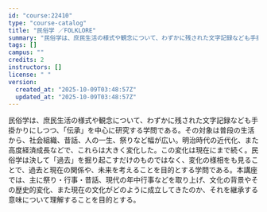 ```yaml
---
id: "course:22410"
type: "course-catalog"
title: "民俗学 ／FOLKLORE"
summary: "民俗学は、庶民生活の様式や観念について、わずかに残された文字記録なども手掛かりにしつつ、「伝承」を中心に研究する学問である。その対象は普段の生活から、社会組織、昔話、人の一生、祭りなど幅が広い。明治時代の近代化、また高度経済成長などで、これ…"
tags: []
campus: ""
credits: 2
instructors: []
license: " "
version:
  created_at: "2025-10-09T03:48:57Z"
  updated_at: "2025-10-09T03:48:57Z"
---
```


民俗学は、庶民生活の様式や観念について、わずかに残された文字記録なども手掛かりにしつつ、「伝承」を中心に研究する学問である。その対象は普段の生活から、社会組織、昔話、人の一生、祭りなど幅が広い。明治時代の近代化、また高度経済成長などで、これらは大きく変化した。この変化は現在にまで続く。民俗学は決して「過去」を掘り起こすだけのものではなく、変化の様相をも見ることで、過去と現在の関係や、未来を考えることを目的とする学問である。本講座では、主に祭り・行事・昔話、現代の年中行事などを取り上げ、文化の背景やその歴史的変化、また現在の文化がどのように成立してきたのか、それを継承する意味について理解することを目的とする。
